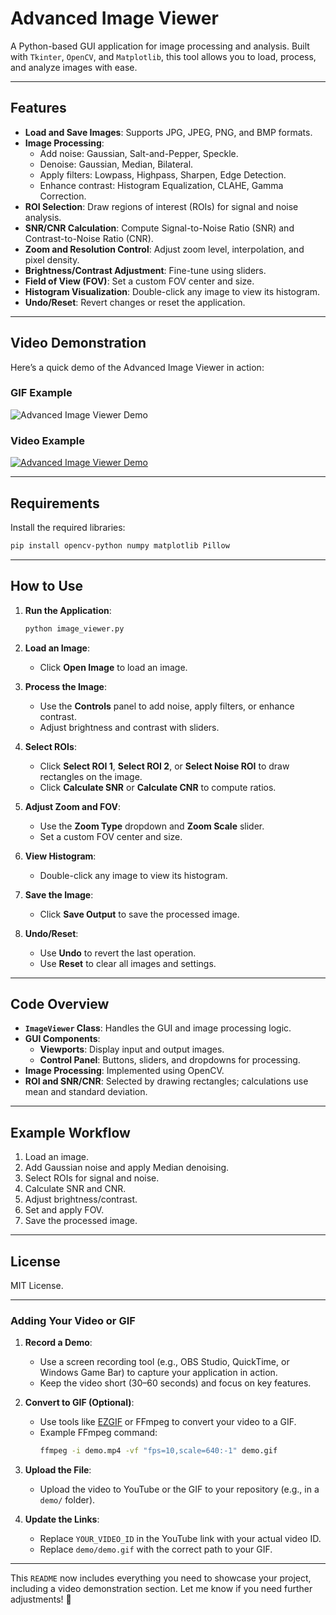 # Advanced Image Viewer

A Python-based GUI application for image processing and analysis. Built with `Tkinter`, `OpenCV`, and `Matplotlib`, this tool allows you to load, process, and analyze images with ease.

---

## Features

- **Load and Save Images**: Supports JPG, JPEG, PNG, and BMP formats.
- **Image Processing**:
  - Add noise: Gaussian, Salt-and-Pepper, Speckle.
  - Denoise: Gaussian, Median, Bilateral.
  - Apply filters: Lowpass, Highpass, Sharpen, Edge Detection.
  - Enhance contrast: Histogram Equalization, CLAHE, Gamma Correction.
- **ROI Selection**: Draw regions of interest (ROIs) for signal and noise analysis.
- **SNR/CNR Calculation**: Compute Signal-to-Noise Ratio (SNR) and Contrast-to-Noise Ratio (CNR).
- **Zoom and Resolution Control**: Adjust zoom level, interpolation, and pixel density.
- **Brightness/Contrast Adjustment**: Fine-tune using sliders.
- **Field of View (FOV)**: Set a custom FOV center and size.
- **Histogram Visualization**: Double-click any image to view its histogram.
- **Undo/Reset**: Revert changes or reset the application.

---

## Video Demonstration

Here’s a quick demo of the Advanced Image Viewer in action:

### GIF Example
![Advanced Image Viewer Demo](demo/demo.gif)

### Video Example
[![Advanced Image Viewer Demo](https://img.youtube.com/vi/YOUR_VIDEO_ID/0.jpg)](https://www.youtube.com/watch?v=YOUR_VIDEO_ID)

---

## Requirements

Install the required libraries:

```bash
pip install opencv-python numpy matplotlib Pillow
```

---

## How to Use

1. **Run the Application**:
   ```bash
   python image_viewer.py
   ```

2. **Load an Image**:
   - Click **Open Image** to load an image.

3. **Process the Image**:
   - Use the **Controls** panel to add noise, apply filters, or enhance contrast.
   - Adjust brightness and contrast with sliders.

4. **Select ROIs**:
   - Click **Select ROI 1**, **Select ROI 2**, or **Select Noise ROI** to draw rectangles on the image.
   - Click **Calculate SNR** or **Calculate CNR** to compute ratios.

5. **Adjust Zoom and FOV**:
   - Use the **Zoom Type** dropdown and **Zoom Scale** slider.
   - Set a custom FOV center and size.

6. **View Histogram**:
   - Double-click any image to view its histogram.

7. **Save the Image**:
   - Click **Save Output** to save the processed image.

8. **Undo/Reset**:
   - Use **Undo** to revert the last operation.
   - Use **Reset** to clear all images and settings.

---

## Code Overview

- **`ImageViewer` Class**: Handles the GUI and image processing logic.
- **GUI Components**:
  - **Viewports**: Display input and output images.
  - **Control Panel**: Buttons, sliders, and dropdowns for processing.
- **Image Processing**: Implemented using OpenCV.
- **ROI and SNR/CNR**: Selected by drawing rectangles; calculations use mean and standard deviation.

---

## Example Workflow

1. Load an image.
2. Add Gaussian noise and apply Median denoising.
3. Select ROIs for signal and noise.
4. Calculate SNR and CNR.
5. Adjust brightness/contrast.
6. Set and apply FOV.
7. Save the processed image.

---

## License

MIT License.

---

### Adding Your Video or GIF

1. **Record a Demo**:
   - Use a screen recording tool (e.g., OBS Studio, QuickTime, or Windows Game Bar) to capture your application in action.
   - Keep the video short (30–60 seconds) and focus on key features.

2. **Convert to GIF (Optional)**:
   - Use tools like [EZGIF](https://ezgif.com/) or FFmpeg to convert your video to a GIF.
   - Example FFmpeg command:
     ```bash
     ffmpeg -i demo.mp4 -vf "fps=10,scale=640:-1" demo.gif
     ```

3. **Upload the File**:
   - Upload the video to YouTube or the GIF to your repository (e.g., in a `demo/` folder).

4. **Update the Links**:
   - Replace `YOUR_VIDEO_ID` in the YouTube link with your actual video ID.
   - Replace `demo/demo.gif` with the correct path to your GIF.

---

This `README` now includes everything you need to showcase your project, including a video demonstration section. Let me know if you need further adjustments! 🚀
